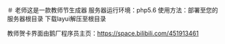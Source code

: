 ＃ 老师这是一款教师节生成器
服务器运行环境：php5.6
使用方法：部署至您的服务器根目录
下载layui解压至根目录

教师贺卡界面由鹅厂程序员主页：https://space.bilibili.com/451913461
